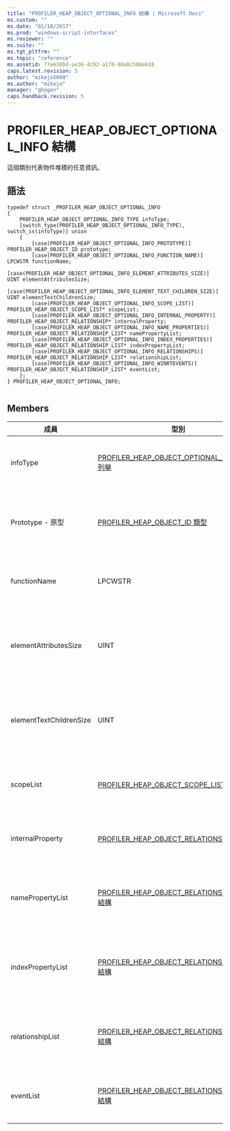 ```yaml
---
title: "PROFILER_HEAP_OBJECT_OPTIONAL_INFO 結構 | Microsoft Docs"
ms.custom: ""
ms.date: "01/18/2017"
ms.prod: "windows-script-interfaces"
ms.reviewer: ""
ms.suite: ""
ms.tgt_pltfrm: ""
ms.topic: "reference"
ms.assetid: 77e638bd-ae36-4292-a170-90a0c500e610
caps.latest.revision: 5
author: "mikejo5000"
ms.author: "mikejo"
manager: "ghogen"
caps.handback.revision: 5
---
```

# PROFILER_HEAP_OBJECT_OPTIONAL_INFO 結構
這個類別代表物件堆積的任意資訊。  
  
## 語法  
  
```  
typedef struct _PROFILER_HEAP_OBJECT_OPTIONAL_INFO  
{  
    PROFILER_HEAP_OBJECT_OPTIONAL_INFO_TYPE infoType;  
    [switch_type(PROFILER_HEAP_OBJECT_OPTIONAL_INFO_TYPE), switch_is(infoType)] union  
    {  
        [case(PROFILER_HEAP_OBJECT_OPTIONAL_INFO_PROTOTYPE)] PROFILER_HEAP_OBJECT_ID prototype;  
        [case(PROFILER_HEAP_OBJECT_OPTIONAL_INFO_FUNCTION_NAME)] LPCWSTR functionName;  
        [case(PROFILER_HEAP_OBJECT_OPTIONAL_INFO_ELEMENT_ATTRIBUTES_SIZE)] UINT elementAttributesSize;  
        [case(PROFILER_HEAP_OBJECT_OPTIONAL_INFO_ELEMENT_TEXT_CHILDREN_SIZE)] UINT elementTextChildrenSize;  
        [case(PROFILER_HEAP_OBJECT_OPTIONAL_INFO_SCOPE_LIST)] PROFILER_HEAP_OBJECT_SCOPE_LIST* scopeList;  
        [case(PROFILER_HEAP_OBJECT_OPTIONAL_INFO_INTERNAL_PROPERTY)] PROFILER_HEAP_OBJECT_RELATIONSHIP* internalProperty;  
        [case(PROFILER_HEAP_OBJECT_OPTIONAL_INFO_NAME_PROPERTIES)] PROFILER_HEAP_OBJECT_RELATIONSHIP_LIST* namePropertyList;  
        [case(PROFILER_HEAP_OBJECT_OPTIONAL_INFO_INDEX_PROPERTIES)] PROFILER_HEAP_OBJECT_RELATIONSHIP_LIST* indexPropertyList;  
        [case(PROFILER_HEAP_OBJECT_OPTIONAL_INFO_RELATIONSHIPS)] PROFILER_HEAP_OBJECT_RELATIONSHIP_LIST* relationshipList;  
        [case(PROFILER_HEAP_OBJECT_OPTIONAL_INFO_WINRTEVENTS)] PROFILER_HEAP_OBJECT_RELATIONSHIP_LIST* eventList;  
    };  
} PROFILER_HEAP_OBJECT_OPTIONAL_INFO;  
  
```  
  
## Members  
  
|成員|型別|描述|  
|--------|--------|--------|  
|infoType|[PROFILER\_HEAP\_OBJECT\_OPTIONAL\_INFO\_TYPE 列舉](../../winscript/reference/profiler-heap-object-optional-info-type-enumeration.md)|選擇性的資訊類型。|  
|Prototype \- 原型|[PROFILER\_HEAP\_OBJECT\_ID 類型](../../winscript/reference/profiler-heap-object-id-type.md)|堆積物件的原型物件的 ID。|  
|functionName|LPCWSTR|堆積物件的函式名稱。|  
|elementAttributesSize|UINT|堆積物件之項目屬性的大小。|  
|elementTextChildrenSize|UINT|堆積物件的文字子系的大小。|  
|scopeList|[PROFILER\_HEAP\_OBJECT\_SCOPE\_LIST 結構](../../winscript/reference/profiler-heap-object-scope-list-structure.md)|堆積物件的範圍清單。|  
|internalProperty|[PROFILER\_HEAP\_OBJECT\_RELATIONSHIP 結構](../../winscript/reference/profiler-heap-object-relationship-structure.md)|堆積物件的內部屬性。|  
|namePropertyList|[PROFILER\_HEAP\_OBJECT\_RELATIONSHIP\_LIST 結構](../../winscript/reference/profiler-heap-object-relationship-list-structure.md)|堆積物件名稱屬性清單。|  
|indexPropertyList|[PROFILER\_HEAP\_OBJECT\_RELATIONSHIP\_LIST 結構](../../winscript/reference/profiler-heap-object-relationship-list-structure.md)|堆積中物件的索引屬性清單。|  
|relationshipList|[PROFILER\_HEAP\_OBJECT\_RELATIONSHIP\_LIST 結構](../../winscript/reference/profiler-heap-object-relationship-list-structure.md)|堆積物件的關聯性清單。|  
|eventList|[PROFILER\_HEAP\_OBJECT\_RELATIONSHIP\_LIST 結構](../../winscript/reference/profiler-heap-object-relationship-list-structure.md)|處理物件的事件清單。|